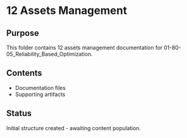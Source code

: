 # 12 Assets Management

## Purpose
This folder contains 12 assets management documentation for 01-80-05_Reliability_Based_Optimization.

## Contents
- Documentation files
- Supporting artifacts

## Status
Initial structure created - awaiting content population.
